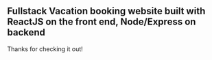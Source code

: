 

## Fullstack Vacation booking website built with ReactJS on the front end, Node/Express on backend


Thanks for checking it out!

